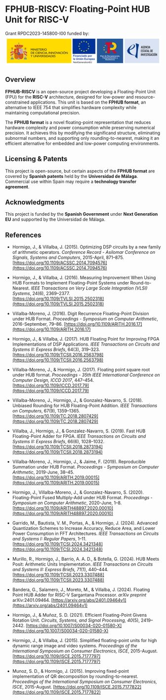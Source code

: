  # FPHUB-RISCV: Floating-Point HUB Unit for RISC-V

Grant  RPDC2023-145800-I00 funded by:
![Logos of the Spanish Government, European Union NextGenerationEU, Spanish Recovery and Resilience Plans, and Spanish State Research Agency.](res/MICIU+NextG+PRTR+AEI.svg "Logos")

## Overview

**FPHUB-RISCV** is an open-source project developing a Floating-Point Unit (FPU) for the **RISC-V** architecture, designed for low-power and resource-constrained applications. This unit is based on the **FPHUB format**, an alternative to IEEE 754 that simplifies hardware complexity while maintaining computational precision.

The **FPHUB format** is a novel floating-point representation that reduces hardware complexity and power consumption while preserving numerical precision. It achieves this by modifying the significand structure, eliminating subnormal numbers, and supporting only rounding-to-nearest, making it an efficient alternative for embedded and low-power computing environments.

## Licensing & Patents

This project is open-source, but certain aspects of the **FPHUB format** are covered by **Spanish patents** held by the **Universidad de Málaga**. Commercial use within Spain may require a **technology transfer agreement**.

## Acknowledgments

This project is funded by the **Spanish Government** under **Next Generation EU** and supported by the Universidad de Málaga.

## References

- Hormigo, J., & Villalba, J. (2015). Optimizing DSP circuits by a new family of arithmetic operators. *Conference Record - Asilomar Conference on Signals, Systems and Computers*, 2015-April, 871–875. [https://doi.org/10.1109/ACSSC.2014.7094576](https://doi.org/10.1109/ACSSC.2014.7094576)

- Hormigo, J., & Villalba, J. (2016). Measuring Improvement When Using HUB Formats to Implement Floating-Point Systems under Round-to-Nearest. *IEEE Transactions on Very Large Scale Integration (VLSI) Systems*, 24(6), 2369–2377. [https://doi.org/10.1109/TVLSI.2015.2502318](https://doi.org/10.1109/TVLSI.2015.2502318)

- Villalba-Moreno, J. (2016). Digit Recurrence Floating-Point Division under HUB Format. *Proceedings - Symposium on Computer Arithmetic*, 2016-September, 79–86. [https://doi.org/10.1109/ARITH.2016.17](https://doi.org/10.1109/ARITH.2016.17)

- Hormigo, J., & Villalba, J. (2017). HUB Floating Point for Improving FPGA Implementations of DSP Applications. *IEEE Transactions on Circuits and Systems II: Express Briefs*, 64(3), 319–323. [https://doi.org/10.1109/TCSII.2016.2563798](https://doi.org/10.1109/TCSII.2016.2563798)

- Villalba-Moreno, J., & Hormigo, J. (2017). Floating point square root under HUB format. *Proceedings - 35th IEEE International Conference on Computer Design, ICCD 2017*, 447–454. [https://doi.org/10.1109/ICCD.2017.79](https://doi.org/10.1109/ICCD.2017.79)

- Villalba-Moreno, J., Hormigo, J., & Gonzalez-Navarro, S. (2018). Unbiased Rounding for HUB Floating-Point Addition. *IEEE Transactions on Computers*, 67(9), 1359–1365. [https://doi.org/10.1109/TC.2018.2807429](https://doi.org/10.1109/TC.2018.2807429)

- Villalba, J., Hormigo, J., & Gonzalez-Navarro, S. (2019). Fast HUB Floating-Point Adder for FPGA. *IEEE Transactions on Circuits and Systems II: Express Briefs*, 66(6), 1028–1032. [https://doi.org/10.1109/TCSII.2018.2873194](https://doi.org/10.1109/TCSII.2018.2873194)

- Villalba-Moreno, J., Hormigo, J., & Jaime, F. (2019). Reproducible Summation under HUB Format. *Proceedings - Symposium on Computer Arithmetic*, 2019-June, 38–45. [https://doi.org/10.1109/ARITH.2019.00015](https://doi.org/10.1109/ARITH.2019.00015)

- Hormigo, J., Villalba-Moreno, J., & Gonzalez-Navarro, S. (2020). Floating-Point Fused Multiply-Add under HUB Format. *Proceedings - Symposium on Computer Arithmetic*, 2020-June, 1–8. [https://doi.org/10.1109/ARITH48897.2020.00010](https://doi.org/10.1109/ARITH48897.2020.00010)

- Garrido, M., Bautista, V. M., Portas, A., & Hormigo, J. (2024). Advanced Quantization Schemes to Increase Accuracy, Reduce Area, and Lower Power Consumption in FFT Architectures. *IEEE Transactions on Circuits and Systems I: Regular Papers*, 1–11. [https://doi.org/10.1109/TCSI.2024.3421348](https://doi.org/10.1109/TCSI.2024.3421348)

- Murillo, R., Hormigo, J., Barrio, A. A. D., & Botella, G. (2024). HUB Meets Posit: Arithmetic Units Implementation. *IEEE Transactions on Circuits and Systems II: Express Briefs, 71*(1), 440–444. [https://doi.org/10.1109/TCSII.2023.3307488](https://doi.org/10.1109/TCSII.2023.3307488)

- Bandera, G., Salamero, J., Moreto, M., & Villalba, J. (2024). Floating Point HUB Adder for RISC-V Sargantana Processor. *arXiv preprint* arXiv:2401.09464. [https://arxiv.org/abs/2401.09464v1](https://arxiv.org/abs/2401.09464v1)

- Hormigo, J., & Muñoz, S. D. (2021). Efficient Floating-Point Givens Rotation Unit. *Circuits, Systems, and Signal Processing, 40*(5), 2419–2442. [https://doi.org/10.1007/S00034-020-01580-X](https://doi.org/10.1007/S00034-020-01580-X)

- Hormigo, J., & Villalba, J. (2015). Simplified floating-point units for high dynamic range image and video systems. *Proceedings of the International Symposium on Consumer Electronics, ISCE*, 2015-August. [https://doi.org/10.1109/ISCE.2015.7177797](https://doi.org/10.1109/ISCE.2015.7177797)

- Munoz, S. D., & Hormigo, J. (2015). Improving fixed-point implementation of QR decomposition by rounding-to-nearest. *Proceedings of the International Symposium on Consumer Electronics, ISCE*, 2015-August. [https://doi.org/10.1109/ISCE.2015.7177822](https://doi.org/10.1109/ISCE.2015.7177822)
